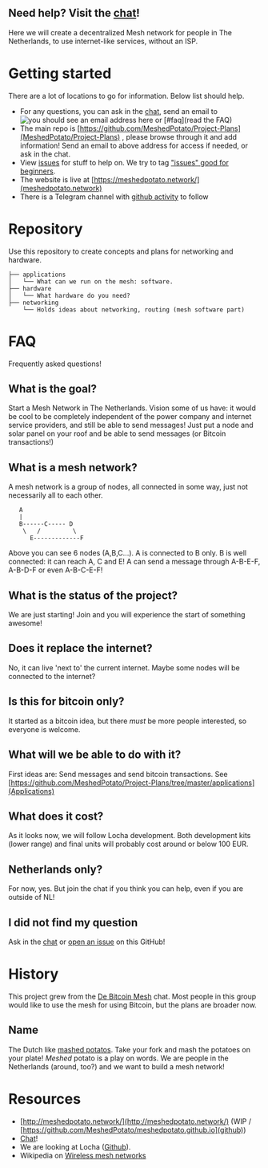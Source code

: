 Need help? Visit the [chat](https://t.me/DeBitcoinMesh)!
--------------------------------------------------------

Here we will create a decentralized Mesh network for people in The Netherlands, to use internet-like services, without an ISP.

# Getting started
There are a lot of locations to go for information. Below list should help.

* For any questions, you can ask in the [chat](https://t.me/DeBitcoinMesh), send an email to ![you should see an email address here](https://meshedpotato.network/assets/img/email.png) or [#faq](read the FAQ)
* The main repo is [https://github.com/MeshedPotato/Project-Plans](MeshedPotato/Project-Plans) , please browse through it and add information! Send an email to above address for access if needed, or ask in the chat.
* View [issues](https://github.com/MeshedPotato/Project-Plans/issues) for stuff to help on. We try to tag ["issues" good for beginners](https://github.com/MeshedPotato/Project-Plans/issues?q=is%3Aissue+is%3Aopen+label%3A%22good+first+issue%22).
* The website is live at [https://meshedpotato.network/](meshedpotato.network)
* There is a Telegram channel with [github activity](https://t.me/MeshedPotatoGithub) to follow

# Repository
Use this repository to create concepts and plans for networking and hardware.
```
├── applications
│   └── What can we run on the mesh: software.
├── hardware
│   └── What hardware do you need?
├── networking
    └── Holds ideas about networking, routing (mesh software part)
```

# FAQ
Frequently asked questions!
## What is the goal?
Start a Mesh Network in The Netherlands. Vision some of us have: it would be cool to be completely independent of the power company and internet service providers, and still be able to send messages! Just put a node and solar panel on your roof and be able to send messages (or Bitcoin transactions!)

## What is a mesh network?
A mesh network is a group of nodes, all connected in some way, just not necessarily all to each other.

```
   A
   |
   B------C----- D
    \   /         \
      E-------------F
```
Above you can see 6 nodes (A,B,C...). A is connected to B only. B is well connected: it can reach A, C and E! A can send a message through A-B-E-F, A-B-D-F or even A-B-C-E-F!

## What is the status of the project?
We are just starting! Join and you will experience the start of something awesome!

## Does it replace the internet?
No, it can live 'next to' the current internet. Maybe some nodes will be connected to the internet?

## Is this for bitcoin only?
It started as a bitcoin idea, but there _must_ be more people interested, so everyone is welcome.

## What will we be able to do with it?
First ideas are: Send messages and send bitcoin transactions. See [https://github.com/MeshedPotato/Project-Plans/tree/master/applications](Applications)

## What does it cost?
As it looks now, we will follow Locha development. Both development kits (lower range) and final units will probably cost around or below 100 EUR.

## Netherlands only?
For now, yes. But join the chat if you think you can help, even if you are outside of NL!

## I did not find my question
Ask in the [chat](https://t.me/DeBitcoinMesh) or [open an issue](https://github.com/MeshedPotato/Project-Plans/issues/new) on this GitHub!


# History
This project grew from the [De Bitcoin Mesh](https://t.me/DeBitcoinMesh) chat.
Most people in this group would like to use the mesh for using Bitcoin, but the plans are broader now.

## Name
The Dutch like [mashed potatos](https://nl.wikipedia.org/wiki/Aardappelpuree). Take your fork and mash the potatoes on your plate! *Meshed* potato is a play on words. We are people in the Netherlands (around, too?) and we want to build a mesh network!

# Resources
* [http://meshedpotato.network/](http://meshedpotato.network/) (WIP / [https://github.com/MeshedPotato/meshedpotato.github.io](github))
* [Chat](https://t.me/DeBitcoinMesh)!
* We are looking at Locha ([Github](https://github.com/btcven/locha)).
* Wikipedia on [Wireless mesh networks](https://en.wikipedia.org/wiki/Wireless_mesh_network)
